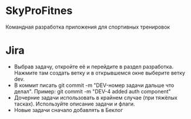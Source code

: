 # SkyProFitnes
Командная разработка приложения для спортивных тренировок

# Jira
* Выбрав задачу, откройте её и перейдите в раздел разработка. Нажмите там создать ветку и в открывшемся окне выберите ветку dev. 
* В коммит писать git commit -m "DEV-номер задачи дальше что делал". Пример: git commit -m "DEV-4 added auth component"
* Дочерние задачи использовать в крайнем случае (при тяжёлых тасках). Используйте описание задачи и флаги.
* Новые задачи сначало добавлять в Беклог